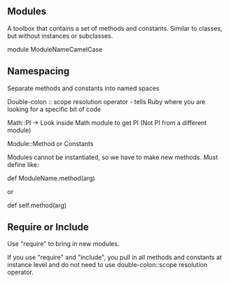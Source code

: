 ## Modules

A toolbox that contains a set of methods and constants. Similar to classes, but without instances or subclasses. 

module ModuleNameCamelCase

## Namespacing

Separate methods and constants into named spaces

Double-colon :: scope resolution operator - tells Ruby where you are looking for a specific bit of code

Math::PI -> Look inside Math module to get PI (Not PI from a different module)

Module::Method or Constants

Modules cannot be instantiated, so we have to make new methods. Must define like:

def ModuleName.method(arg)

or

def self.method(arg)


## Require or Include

Use "require" to bring in new modules.

If you use "require" and "include", you pull in all methods and constants at instance level and do not need to use double-colon::scope resolution operator. 